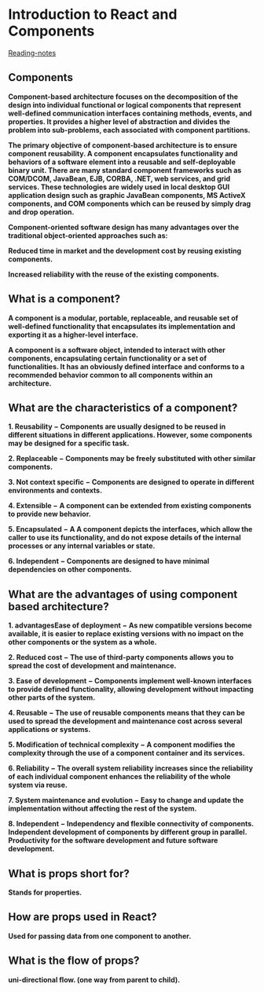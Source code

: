 # Introduction to React and Components

[Reading-notes](https://odehyazan.github.io/reading-notes/)

## Components

**Component-based architecture focuses on the decomposition of the design into individual functional or logical components that represent well-defined communication interfaces containing methods, events, and properties. It provides a higher level of abstraction and divides the problem into sub-problems, each associated with component partitions.**

**The primary objective of component-based architecture is to ensure component reusability. A component encapsulates functionality and behaviors of a software element into a reusable and self-deployable binary unit. There are many standard component frameworks such as COM/DCOM, JavaBean, EJB, CORBA, .NET, web services, and grid services. These technologies are widely used in local desktop GUI application design such as graphic JavaBean components, MS ActiveX components, and COM components which can be reused by simply drag and drop operation.**

**Component-oriented software design has many advantages over the traditional object-oriented approaches such as:**

**Reduced time in market and the development cost by reusing existing components.**

**Increased reliability with the reuse of the existing components.**

## What is a component?

**A component is a modular, portable, replaceable, and reusable set of well-defined functionality that encapsulates its implementation and exporting it as a higher-level interface.**

**A component is a software object, intended to interact with other components, encapsulating certain functionality or a set of functionalities. It has an obviously defined interface and conforms to a recommended behavior common to all components within an architecture.**

## What are the characteristics of a component?

**1. Reusability − Components are usually designed to be reused in different situations in different applications. However, some components may be designed for a specific task.**

**2. Replaceable − Components may be freely substituted with other similar components.**

**3. Not context specific − Components are designed to operate in different environments and contexts.**

**4. Extensible − A component can be extended from existing components to provide new behavior.**

**5. Encapsulated − A A component depicts the interfaces, which allow the caller to use its functionality, and do not expose details of the internal processes or any internal variables or state.**

**6. Independent − Components are designed to have minimal dependencies on other components.**

## What are the advantages of using component based architecture?

**1. advantagesEase of deployment − As new compatible versions become available, it is easier to replace existing versions with no impact on the other components or the system as a whole.**

**2. Reduced cost − The use of third-party components allows you to spread the cost of development and maintenance.**

**3. Ease of development − Components implement well-known interfaces to provide defined functionality, allowing development without impacting other parts of the system.**

**4. Reusable − The use of reusable components means that they can be used to spread the development and maintenance cost across several applications or systems.**

**5. Modification of technical complexity − A component modifies the complexity through the use of a component container and its services.**

**6. Reliability − The overall system reliability increases since the reliability of each individual component enhances the reliability of the whole system via reuse.**

**7. System maintenance and evolution − Easy to change and update the implementation without affecting the rest of the system.**

**8. Independent − Independency and flexible connectivity of components. Independent development of components by different group in parallel. Productivity for the software development and future software development.**

## What is props short for?

**Stands for properties.**

## How are props used in React?

**Used for passing data from one component to another.**

## What is the flow of props?

**uni-directional flow. (one way from parent to child).**
